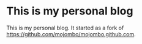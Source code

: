 # This is my personal blog

This is my personal blog. It started as a fork of https://github.com/mojombo/mojombo.github.com.
